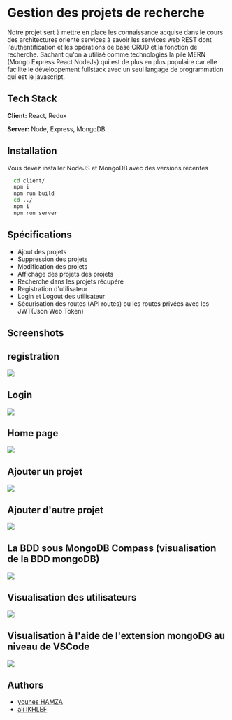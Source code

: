 
# Gestion des projets de recherche

Notre projet sert à mettre en place les connaissance acquise dans le cours des architectures orienté services 
à savoir les services web REST dont l'authentification et les opérations de base CRUD et la fonction de recherche.
Sachant qu'on a utilisé comme technologies la pile MERN (Mongo Express React NodeJs) qui est de plus en plus populaire car elle facilite le développement fullstack avec un seul langage de programmation qui est le javascript.

## Tech Stack

**Client:** React, Redux

**Server:** Node, Express, MongoDB


## Installation

Vous devez installer NodeJS et MongoDB avec des versions récentes

```bash
  cd client/
  npm i 
  npm run build
  cd ../
  npm i 
  npm run server
```
    
## Spécifications

- Ajout des projets
- Suppression des projets
- Modification des projets
- Affichage des projets des projets
- Recherche dans les projets récupéré
- Registration d'utilisateur
- Login et Logout des utilisateur 
- Sécurisation des routes (API routes) ou les routes privées avec les JWT(Json Web Token)

## Screenshots

## registration 
![](https://github.com/younes-h/Gestion_Projets_Recherche/blob/main/assets/Screenshot%20from%202022-01-06%2000-45-12.png)
## Login
![](https://github.com/younes-h/Gestion_Projets_Recherche/blob/main/assets/Screenshot%20from%202022-01-06%2000-45-05.png)
## Home page
![](https://github.com/younes-h/Gestion_Projets_Recherche/blob/main/assets/Screenshot%20from%202022-01-06%2000-44-55.png)
## Ajouter un projet
![](https://github.com/younes-h/Gestion_Projets_Recherche/blob/main/assets/Screenshot%20from%202022-01-06%2000-45-30.png)
## Ajouter d'autre projet
![](https://github.com/younes-h/Gestion_Projets_Recherche/blob/main/assets/Screenshot%20from%202022-01-06%2000-46-10.png)
## La BDD sous MongoDB Compass (visualisation de la BDD mongoDB)
![](https://github.com/younes-h/Gestion_Projets_Recherche/blob/main/assets/Screenshot%20from%202022-01-06%2000-46-37.png)
## Visualisation des utilisateurs
![](https://github.com/younes-h/Gestion_Projets_Recherche/blob/main/assets/Screenshot%20from%202022-01-06%2000-47-10.png)
## Visualisation à l'aide de l'extension mongoDG au niveau de VSCode
![](https://github.com/younes-h/Gestion_Projets_Recherche/blob/main/assets/Screenshot%20from%202022-01-06%2001-02-09.png)


## Authors

- [younes HAMZA](https://github.com/younes-h)
- [ali IKHLEF](https://github.com/151ali)

